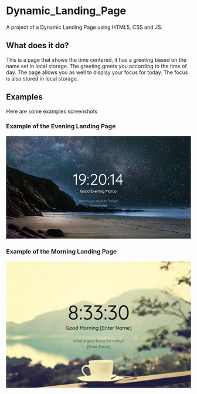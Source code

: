 # Dynamic_Landing_Page
A project of a Dynamic Landing Page using HTML5, CSS and JS.

## What does it do?
This is a page that shows the time centered, it has a greeting based on the name set in local storage. The greeting greets you according to the time of day.
The page allows you as well to display your focus for today. The focus is also stored in local storage.

## Examples
Here are some examples screenshots
### Example of the Evening Landing Page
![Evening_Example](https://github.com/Spanhaak/Dynamic_Landing_Page/blob/master/img/ss_evening.png?raw=true "Example evening Landing Page")
### Example of the Morning Landing Page
![Evening_Example](https://github.com/Spanhaak/Dynamic_Landing_Page/blob/master/img/ss_morning.png?raw=true "Example morning Landing Page")
